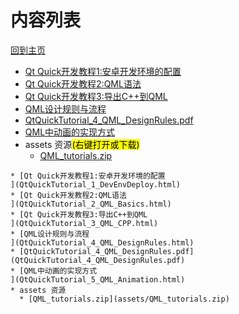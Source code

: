 
# 内容列表

[回到主页](https://charleechan.github.io/MyWiki)

* [Qt Quick开发教程1:安卓开发环境的配置
](QtQuickTutorial_1_DevEnvDeploy.html)
* [Qt Quick开发教程2:QML语法
](QtQuickTutorial_2_QML_Basics.html)
* [Qt Quick开发教程3:导出C++到QML
](QtQuickTutorial_3_QML_CPP.html)
* [QML设计规则与流程
](QtQuickTutorial_4_QML_DesignRules.html)
* [QtQuickTutorial_4_QML_DesignRules.pdf](QtQuickTutorial_4_QML_DesignRules.pdf)
* [QML中动画的实现方式
](QtQuickTutorial_5_QML_Animation.html)
* assets 资源<mark>(右键打开或下载)</mark>
  * [QML_tutorials.zip](assets/QML_tutorials.zip)


```mind:height=300,title=内容概要,color
* [Qt Quick开发教程1:安卓开发环境的配置
](QtQuickTutorial_1_DevEnvDeploy.html)
* [Qt Quick开发教程2:QML语法
](QtQuickTutorial_2_QML_Basics.html)
* [Qt Quick开发教程3:导出C++到QML
](QtQuickTutorial_3_QML_CPP.html)
* [QML设计规则与流程
](QtQuickTutorial_4_QML_DesignRules.html)
* [QtQuickTutorial_4_QML_DesignRules.pdf](QtQuickTutorial_4_QML_DesignRules.pdf)
* [QML中动画的实现方式
](QtQuickTutorial_5_QML_Animation.html)
* assets 资源
  * [QML_tutorials.zip](assets/QML_tutorials.zip)
```
